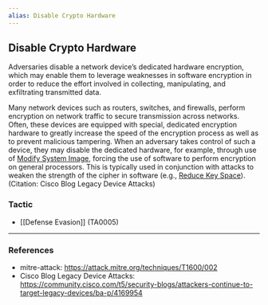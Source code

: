 ```yaml
---
alias: Disable Crypto Hardware
---
```


## Disable Crypto Hardware

Adversaries disable a network device’s dedicated hardware encryption, which may enable them to leverage weaknesses in software encryption in order to reduce the effort involved in collecting, manipulating, and exfiltrating transmitted data.

Many network devices such as routers, switches, and firewalls, perform encryption on network traffic to secure transmission across networks. Often, these devices are equipped with special, dedicated encryption hardware to greatly increase the speed of the encryption process as well as to prevent malicious tampering. When an adversary takes control of such a device, they may disable the dedicated hardware, for example, through use of [Modify System Image](https://attack.mitre.org/techniques/T1601), forcing the use of software to perform encryption on general processors. This is typically used in conjunction with attacks to weaken the strength of the cipher in software (e.g., [Reduce Key Space](https://attack.mitre.org/techniques/T1600/001)). (Citation: Cisco Blog Legacy Device Attacks)


### Tactic

- [[Defense Evasion]] (TA0005)


---
### References

- mitre-attack: https://attack.mitre.org/techniques/T1600/002
- Cisco Blog Legacy Device Attacks: https://community.cisco.com/t5/security-blogs/attackers-continue-to-target-legacy-devices/ba-p/4169954
